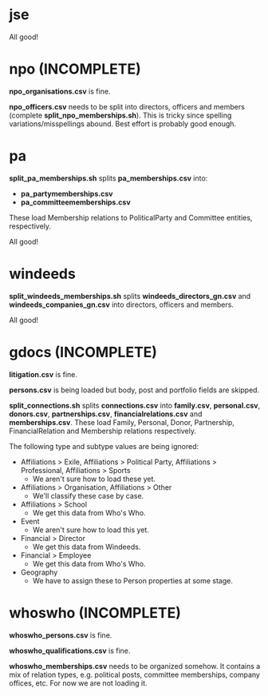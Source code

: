 # jse

All good!


# npo (INCOMPLETE)

**npo_organisations.csv** is fine.

**npo_officers.csv** needs to be split into directors, officers and members (complete **split_npo_memberships.sh**). This is tricky since spelling variations/misspellings abound. Best effort is probably good enough.


# pa

**split_pa_memberships.sh** splits **pa_memberships.csv** into:
* **pa_partymemberships.csv**
* **pa_committeememberships.csv**

These load Membership relations to PoliticalParty and Committee entities, respectively.

All good!


# windeeds

**split_windeeds_memberships.sh** splits **windeeds_directors_gn.csv** and **windeeds_companies_gn.csv** into directors, officers and members.

All good!


# gdocs (INCOMPLETE)

**litigation.csv** is fine.

**persons.csv** is being loaded but body, post and portfolio fields are skipped.

**split_connections.sh** splits **connections.csv** into **family.csv**, **personal.csv**, **donors.csv**, **partnerships.csv**, **financialrelations.csv** and **memberships.csv**. These load Family, Personal, Donor, Partnership, FinancialRelation and Membership relations respectively.

The following type and subtype values are being ignored:
* Affiliations > Exile, Affiliations > Political Party, Affiliations > Professional, Affiliations > Sports
    * We aren't sure how to load these yet.
* Affiliations > Organisation, Affiliations > Other
    * We'll classify these case by case.
* Affiliations > School
    * We get this data from Who's Who.
* Event
    * We aren't sure how to load this yet.
* Financial > Director
    * We get this data from Windeeds.
* Financial > Employee
    * We get this data from Who's Who.
* Geography
    * We have to assign these to Person properties at some stage.


# whoswho (INCOMPLETE)

**whoswho_persons.csv** is fine.

**whoswho_qualifications.csv** is fine.

**whoswho_memberships.csv** needs to be organized somehow. It contains a mix of relation types, e.g. political posts, committee memberships, company offices, etc. For now we are not loading it.
